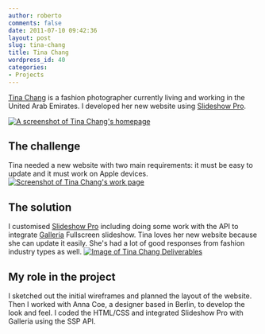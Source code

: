 ```yaml
---
author: roberto
comments: false
date: 2011-07-10 09:42:36
layout: post
slug: tina-chang
title: Tina Chang
wordpress_id: 40
categories:
- Projects
---
```


[Tina Chang](http://www.tinachang.ca) is a fashion photographer currently living and working in the United Arab Emirates. I developed her new website using [Slideshow Pro](http://www.slideshowpro.net).


[![A screenshot of Tina Chang's homepage](http://www.robertocarroll.com/wp-content/uploads/2011/07/tinachang1.jpg)](http://www.robertocarroll.com/wp-content/uploads/2011/07/tinachang1.jpg)


## The challenge


Tina needed a new website with two main requirements: it must be easy to update and it must work on Apple devices.
[![Screenshot of Tina Chang's work page](http://www.robertocarroll.com/wp-content/uploads/2011/07/tinachang2.jpg)](http://www.robertocarroll.com/wp-content/uploads/2011/07/tinachang2.jpg)


## The solution


I customised [Slideshow Pro](http://www.slideshowpro.net) including doing some work with the API to integrate [Galleria](http://galleria.io/) Fullscreen slideshow. Tina loves her new website because she can update it easily. She's had a lot of good responses from fashion industry types as well.
[![Image of Tina Chang Deliverables](http://www.robertocarroll.com/wp-content/uploads/2011/07/Tinachang-deliverables.jpg)](http://www.robertocarroll.com/wp-content/uploads/2011/07/Tinachang-deliverables.jpg)


## My role in the project


I sketched out the initial wireframes and planned the layout of the website. Then I worked with Anna Coe, a designer based in Berlin, to develop the look and feel. I coded the HTML/CSS and integrated Slideshow Pro with Galleria using the SSP API.
